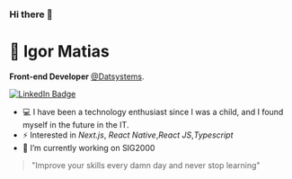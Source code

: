 ### Hi there 👋

# 🚀 Igor Matias

**Front-end Developer** [@Datsystems](https://github.com/datsystems).

[![LinkedIn Badge](https://img.shields.io/badge/linkedin--%2300EBEB?style=for-the-badge&logo=linkedin&logoColor=white)](https://www.linkedin.com/in/igoormatias/)
- 💻 I have been a technology enthusiast since I was a child, and I found myself in the future in the IT.
- ⚡ Interested in _Next.js_, _React Native_,_React JS_,_Typescript_
- 🔭 I’m currently working on SIG2000



> "Improve your skills every damn day and never stop learning"




